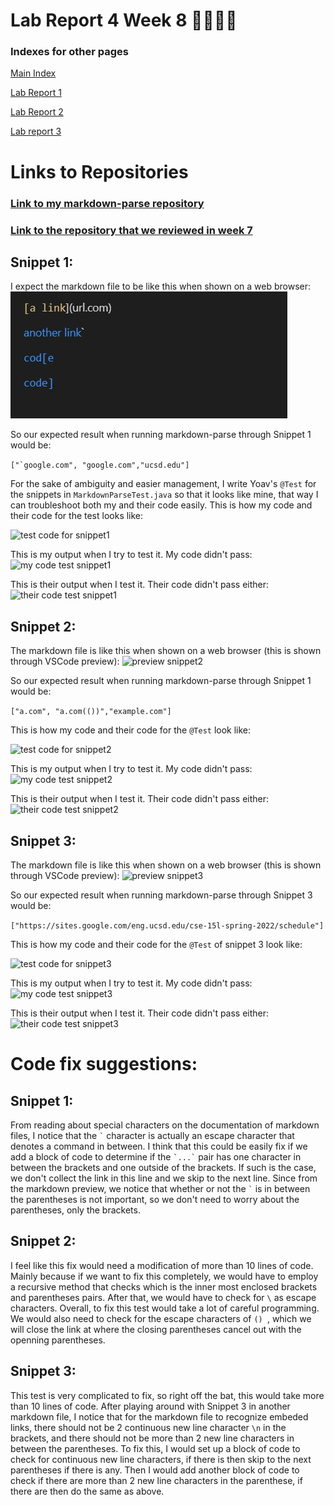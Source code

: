 # Lab Report 4 Week 8 🚨🚨🚨🚨
### Indexes for other pages
[Main Index](./../index.md)

[Lab Report 1](./../Lab-Report-1/lab-report-1-week-2.md)

[Lab Report 2](./../Lab-Report-2/lab-report-2-week-4.md)

[Lab report 3](./../Lab-Report-3/lab-report-3-week-6.md)

# Links to Repositories
### [Link to my markdown-parse repository]()

### [Link to the repository that we reviewed in week 7](https://github.com/YoavGutmanUCSD/markdown-parser-2)




## **Snippet 1**:
I expect the markdown file to be like this when shown on a web browser:
![preview snippet1](./../Pictures/Lab-4/snippet1-preview.jpg)

So our expected result when running markdown-parse through Snippet 1 would be:

``` ["`google.com", "google.com","ucsd.edu"] ```

For the sake of ambiguity and easier management, I write Yoav's ``` @Test ``` for the snippets in ``` MarkdownParseTest.java ``` so that it looks like mine, that way I can troubleshoot both my and their code easily. This is how my code and their code for the test looks like:

![test code for snippet1](./../Pictures/Lab-4/snippet1-testcode-mine.jpg)

This is my output when I try to test it. My code didn't pass:
![my code test snippet1](./../Pictures/Lab-4/snippet1-run-mycode.jpg)

This is their output when I test it. Their code didn't pass either:
![their code test snippet1](./../Pictures/Lab-4/snippet1-run-theircode.jpg)

## **Snippet 2**:

The markdown file is like this when shown on a web browser (this is shown through VSCode preview):
![preview snippet2](./../Pictures/Lab-4/snippet2-preview.jpg)

So our expected result when running markdown-parse through Snippet 1 would be:

``` ["a.com", "a.com(())","example.com"] ```

This is how my code and their code for the ```@Test``` look like:

![test code for snippet2](./../Pictures/Lab-4/snippet2-testcode-mine.jpg)

This is my output when I try to test it. My code didn't pass:
![my code test snippet2](./../Pictures/Lab-4/snippet2-run-mycode.jpg)

This is their output when I test it. Their code didn't pass either:
![their code test snippet2](./../Pictures/Lab-4/snippet2-run-theircode.jpg)

## **Snippet 3**:

The markdown file is like this when shown on a web browser (this is shown through VSCode preview):
![preview snippet3](./../Pictures/Lab-4/snippet3-preview.jpg)

So our expected result when running markdown-parse through Snippet 3 would be:

``` ["https://sites.google.com/eng.ucsd.edu/cse-15l-spring-2022/schedule"] ```

This is how my code and their code for the ```@Test``` of snippet 3 look like:

![test code for snippet3](./../Pictures/Lab-4/snippet3-testcode-mine.jpg)

This is my output when I try to test it. My code didn't pass:
![my code test snippet3](./../Pictures/Lab-4/snippet3-run-mycode.jpg)

This is their output when I test it. Their code didn't pass either:
![their code test snippet3](./../Pictures/Lab-4/snippet3-run-theircode.jpg)


# Code fix suggestions:
## **Snippet 1**:
From reading about special characters on the documentation of markdown files, I notice that the ``` ` ``` character is actually an escape character that denotes a command in between. I think that this could be easily fix if we add a block of code to determine if the ``` `...` ``` pair has one character in between the brackets and one outside of the brackets. If such is the case, we don't collect the link in this line and we skip to the next line. Since from the markdown preview, we notice that whether or not the ``` ` ``` is in between the parentheses is not important, so we don't need to worry about the parentheses, only the brackets. 

## **Snippet 2**:
I feel like this fix would need a modification of more than 10 lines of code. Mainly because if we want to fix this completely, we would have to employ a recursive method that checks which is the inner most enclosed brackets and parentheses pairs. After that, we would have to check for ``` \ ``` as escape characters. Overall, to fix this test would take a lot of careful programming. We would also need to check for the escape characters of ```() ```, which we will close the link at where the closing parentheses cancel out with the openning parentheses.

## **Snippet 3**:
This test is very complicated to fix, so right off the bat, this would take more than 10 lines of code. After playing around with Snippet 3 in another markdown file, I notice that for the markdown file to recognize embeded links, there should not be 2 continuous new line character ```\n``` in the brackets, and there should not be more than 2 new line characters in between the parentheses. To fix this, I would set up a block of code to check for continuous new line characters, if there is then skip to the next parentheses if there is any. Then I would add another block of code to check if there are more than 2 new line characters in the parenthese, if there are then do the same as above.
